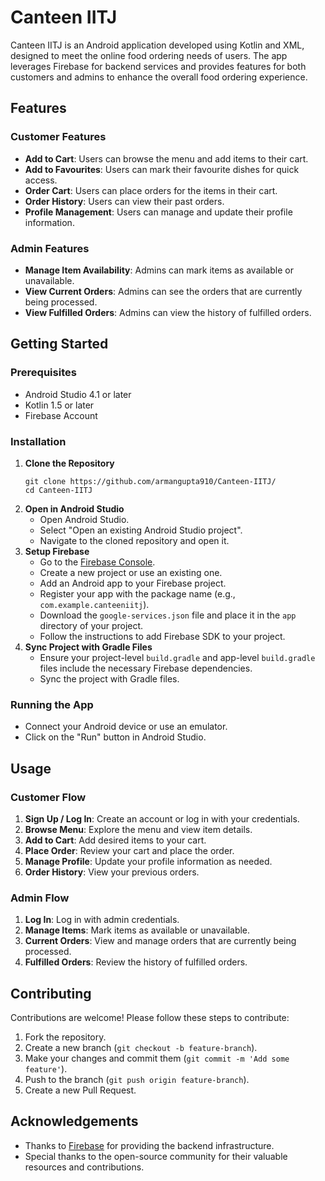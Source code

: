 <!DOCTYPE html>
<html lang="en">
<head>
    <meta charset="UTF-8">
    <meta name="viewport" content="width=device-width, initial-scale=1.0">
</head>
<body>

<h1>Canteen IITJ</h1>

<p>Canteen IITJ is an Android application developed using Kotlin and XML, designed to meet the online food ordering needs of users. The app leverages Firebase for backend services and provides features for both customers and admins to enhance the overall food ordering experience.</p>

<h2>Features</h2>

<h3>Customer Features</h3>
<ul>
    <li><strong>Add to Cart</strong>: Users can browse the menu and add items to their cart.</li>
    <li><strong>Add to Favourites</strong>: Users can mark their favourite dishes for quick access.</li>
    <li><strong>Order Cart</strong>: Users can place orders for the items in their cart.</li>
    <li><strong>Order History</strong>: Users can view their past orders.</li>
    <li><strong>Profile Management</strong>: Users can manage and update their profile information.</li>
</ul>

<h3>Admin Features</h3>
<ul>
    <li><strong>Manage Item Availability</strong>: Admins can mark items as available or unavailable.</li>
    <li><strong>View Current Orders</strong>: Admins can see the orders that are currently being processed.</li>
    <li><strong>View Fulfilled Orders</strong>: Admins can view the history of fulfilled orders.</li>
</ul>

<h2>Getting Started</h2>

<h3>Prerequisites</h3>
<ul>
    <li>Android Studio 4.1 or later</li>
    <li>Kotlin 1.5 or later</li>
    <li>Firebase Account</li>
</ul>

<h3>Installation</h3>

<ol>
    <li><strong>Clone the Repository</strong>
        <pre><code>git clone https://github.com/armangupta910/Canteen-IITJ/
cd Canteen-IITJ</code></pre>
    </li>
    <li><strong>Open in Android Studio</strong>
        <ul>
            <li>Open Android Studio.</li>
            <li>Select "Open an existing Android Studio project".</li>
            <li>Navigate to the cloned repository and open it.</li>
        </ul>
    </li>
    <li><strong>Setup Firebase</strong>
        <ul>
            <li>Go to the <a href="https://console.firebase.google.com/" target="_blank">Firebase Console</a>.</li>
            <li>Create a new project or use an existing one.</li>
            <li>Add an Android app to your Firebase project.</li>
            <li>Register your app with the package name (e.g., <code>com.example.canteeniitj</code>).</li>
            <li>Download the <code>google-services.json</code> file and place it in the <code>app</code> directory of your project.</li>
            <li>Follow the instructions to add Firebase SDK to your project.</li>
        </ul>
    </li>
    <li><strong>Sync Project with Gradle Files</strong>
        <ul>
            <li>Ensure your project-level <code>build.gradle</code> and app-level <code>build.gradle</code> files include the necessary Firebase dependencies.</li>
            <li>Sync the project with Gradle files.</li>
        </ul>
    </li>
</ol>

<h3>Running the App</h3>
<ul>
    <li>Connect your Android device or use an emulator.</li>
    <li>Click on the "Run" button in Android Studio.</li>
</ul>

<h2>Usage</h2>

<h3>Customer Flow</h3>
<ol>
    <li><strong>Sign Up / Log In</strong>: Create an account or log in with your credentials.</li>
    <li><strong>Browse Menu</strong>: Explore the menu and view item details.</li>
    <li><strong>Add to Cart</strong>: Add desired items to your cart.</li>
    <li><strong>Place Order</strong>: Review your cart and place the order.</li>
    <li><strong>Manage Profile</strong>: Update your profile information as needed.</li>
    <li><strong>Order History</strong>: View your previous orders.</li>
</ol>

<h3>Admin Flow</h3>
<ol>
    <li><strong>Log In</strong>: Log in with admin credentials.</li>
    <li><strong>Manage Items</strong>: Mark items as available or unavailable.</li>
    <li><strong>Current Orders</strong>: View and manage orders that are currently being processed.</li>
    <li><strong>Fulfilled Orders</strong>: Review the history of fulfilled orders.</li>
</ol>

<h2>Contributing</h2>
<p>Contributions are welcome! Please follow these steps to contribute:</p>
<ol>
    <li>Fork the repository.</li>
    <li>Create a new branch (<code>git checkout -b feature-branch</code>).</li>
    <li>Make your changes and commit them (<code>git commit -m 'Add some feature'</code>).</li>
    <li>Push to the branch (<code>git push origin feature-branch</code>).</li>
    <li>Create a new Pull Request.</li>
</ol>

<h2>Acknowledgements</h2>
<ul>
    <li>Thanks to <a href="https://firebase.google.com/" target="_blank">Firebase</a> for providing the backend infrastructure.</li>
    <li>Special thanks to the open-source community for their valuable resources and contributions.</li>
</ul>

</body>
</html>
